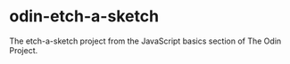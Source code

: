 # odin-etch-a-sketch
The etch-a-sketch project from the JavaScript basics section of The Odin Project.

